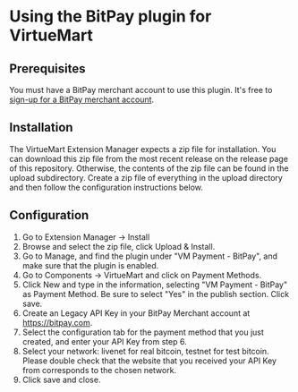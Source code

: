 # Using the BitPay plugin for VirtueMart

## Prerequisites
You must have a BitPay merchant account to use this plugin.  It's free to [sign-up for a BitPay merchant account](https://bitpay.com/start).

## Installation
The VirtueMart Extension Manager expects a zip file for installation. You can download this zip file from the most recent release on the release page of this repository. Otherwise, the contents of the zip file can be found in the upload subdirectory. Create a zip file of everything in the upload directory and then follow the configuration instructions below.
 
## Configuration
1. Go to Extension Manager -> Install
2. Browse and select the zip file, click Upload & Install.
3. Go to Manage, and find the plugin under "VM Payment - BitPay", and make sure that the plugin is enabled.
4. Go to Components -> VirtueMart and click on Payment Methods.
5. Click New and type in the information, selecting "VM Payment - BitPay" as Payment Method. Be sure to select "Yes" in the publish section. Click save.
6. Create an Legacy API Key in your BitPay Merchant account at https://bitpay.com.
7. Select the configuration tab for the payment method that you just created, and enter your API Key from step 6.
8. Select your network: livenet for real bitcoin, testnet for test bitcoin. Please double check that the website that you received your API Key from corresponds to the chosen network. 
9. Click save and close.
